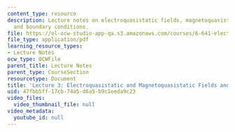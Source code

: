 ```yaml
---
content_type: resource
description: Lecture notes on electroquasistatic fields, magnetoquasistatic fields,
  and boundary conditions.
file: https://ol-ocw-studio-app-qa.s3.amazonaws.com/courses/6-641-electromagnetic-fields-forces-and-motion-spring-2005/47fbb5ff17cb74a5d6a5b9c1eeda9c23_lecture3.pdf
file_type: application/pdf
learning_resource_types:
- Lecture Notes
ocw_type: OCWFile
parent_title: Lecture Notes
parent_type: CourseSection
resourcetype: Document
title: 'Lecture 3: Electroquasistatic and Magnetoquasistatic Fields and Boundary Conditions'
uid: 47fbb5ff-17cb-74a5-d6a5-b9c1eeda9c23
video_files:
  video_thumbnail_file: null
video_metadata:
  youtube_id: null
---
```

